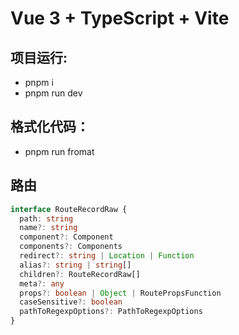 # Vue 3 + TypeScript + Vite

## 项目运行:

- pnpm i
- pnpm run dev

## 格式化代码：

- pnpm run fromat

## 路由

```ts
interface RouteRecordRaw {
  path: string
  name?: string
  component?: Component
  components?: Components
  redirect?: string | Location | Function
  alias?: string | string[]
  children?: RouteRecordRaw[]
  meta?: any
  props?: boolean | Object | RoutePropsFunction
  caseSensitive?: boolean
  pathToRegexpOptions?: PathToRegexpOptions
}
```
